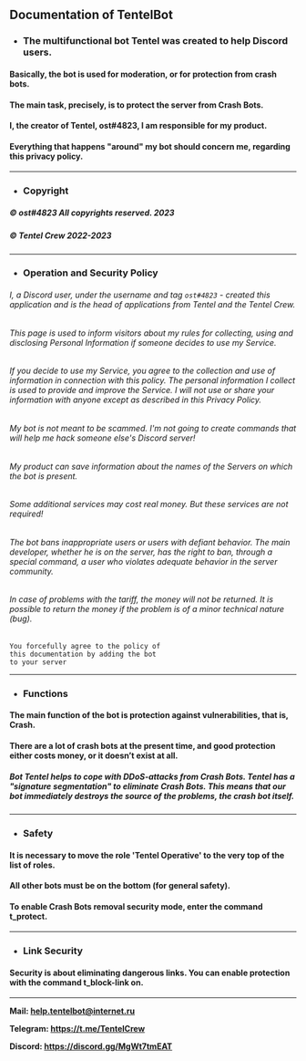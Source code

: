 ## Documentation of **TentelBot**

- ### The multifunctional bot Tentel was created to help Discord users.
#### Basically, the bot is used for moderation, or for protection from crash bots.
#### The main task, precisely, is to protect the server from Crash Bots.

#### I, the creator of Tentel, ost#4823, I am responsible for my product.
#### Everything that happens "around" my bot should concern me, regarding this privacy policy.

---

- ### Copyright
##### © ost#4823 All copyrights reserved. 2023
##### © Tentel Crew 2022-2023

---

- ### Operation and Security Policy
###### I, a Discord user, under the username and tag `ost#4823` - created this application and is the head of applications from Tentel and the Tentel Crew.

   ###### This page is used to inform visitors about my rules for collecting, using and disclosing Personal Information if someone decides to use my Service.

   ###### If you decide to use my Service, you agree to the collection and use of information in connection with this policy. The personal information I collect is used to provide and improve the Service. I will not use or share your information with anyone except as described in this Privacy Policy.

   ###### My bot is not meant to be scammed.  I'm not going to create commands that will help me hack someone else's Discord server!

   ###### My product can save information about the names of the Servers on which the bot is present.

   ###### Some additional services may cost real money. But these services are not required!

   ###### The bot bans inappropriate users or users with defiant behavior. The main developer, whether he is on the server, has the right to ban, through a special command, a user who violates adequate behavior in the server community.

   ###### In case of problems with the tariff, the money will not be returned. It is possible to return the money if the problem is of a minor technical nature (bug).

```
You forcefully agree to the policy of
this documentation by adding the bot
to your server
```

---

- ### Functions
#### The main function of the bot is protection against vulnerabilities, that is, Crash.
#### There are a lot of crash bots at the present time, and good protection either costs money, or it doesn’t exist at all.

##### *Bot Tentel helps to cope with DDoS-attacks from Crash Bots. Tentel has a "signature segmentation" to eliminate Crash Bots. This means that our bot immediately destroys the source of the problems, the crash bot itself.*

---

- ### Safety
#### It is necessary to move the role 'Tentel Operative' to the very top of the list of roles.

#### All other bots must be on the bottom (for general safety).
#### To enable Crash Bots removal security mode, enter the command t_protect.

---

- ### Link Security
#### Security is about eliminating dangerous links. You can enable protection with the command t_block-link on.

---

**Mail: help.tentelbot@internet.ru**

**Telegram: https://t.me/TentelCrew**

**Discord: https://discord.gg/MgWt7tmEAT**



